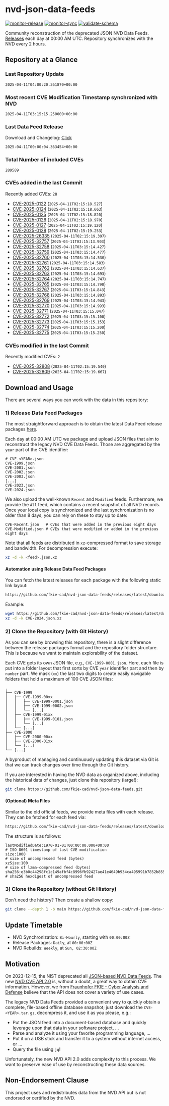# nvd-json-data-feeds

[![monitor-release](https://github.com/fkie-cad/nvd-json-data-feeds/actions/workflows/monitor_release.yml/badge.svg)](https://github.com/fkie-cad/nvd-json-data-feeds/actions/workflows/monitor_release.yml)
[![monitor-sync](https://github.com/fkie-cad/nvd-json-data-feeds/actions/workflows/monitor_sync.yml/badge.svg)](https://github.com/fkie-cad/nvd-json-data-feeds/actions/workflows/monitor_sync.yml)
[![validate-schema](https://github.com/fkie-cad/nvd-json-data-feeds/actions/workflows/validate_schema.yml/badge.svg)](https://github.com/fkie-cad/nvd-json-data-feeds/actions/workflows/validate_schema.yml)

Community reconstruction of the deprecated JSON NVD Data Feeds.
[Releases](https://github.com/fkie-cad/nvd-json-data-feeds/releases/latest) each day at 00:00 AM UTC.
Repository synchronizes with the NVD every 2 hours.

## Repository at a Glance

### Last Repository Update

```plain
2025-04-11T04:00:20.361870+00:00
```

### Most recent CVE Modification Timestamp synchronized with NVD

```plain
2025-04-11T03:15:15.250000+00:00
```

### Last Data Feed Release

Download and Changelog: [Click](https://github.com/fkie-cad/nvd-json-data-feeds/releases/latest)

```plain
2025-04-11T00:00:04.363454+00:00
```

### Total Number of included CVEs

```plain
289589
```

### CVEs added in the last Commit

Recently added CVEs: `28`

- [CVE-2025-0122](CVE-2025/CVE-2025-01xx/CVE-2025-0122.json) (`2025-04-11T02:15:18.527`)
- [CVE-2025-0124](CVE-2025/CVE-2025-01xx/CVE-2025-0124.json) (`2025-04-11T02:15:18.663`)
- [CVE-2025-0125](CVE-2025/CVE-2025-01xx/CVE-2025-0125.json) (`2025-04-11T02:15:18.820`)
- [CVE-2025-0126](CVE-2025/CVE-2025-01xx/CVE-2025-0126.json) (`2025-04-11T02:15:18.970`)
- [CVE-2025-0127](CVE-2025/CVE-2025-01xx/CVE-2025-0127.json) (`2025-04-11T02:15:19.120`)
- [CVE-2025-0128](CVE-2025/CVE-2025-01xx/CVE-2025-0128.json) (`2025-04-11T02:15:19.253`)
- [CVE-2025-26335](CVE-2025/CVE-2025-263xx/CVE-2025-26335.json) (`2025-04-11T02:15:19.397`)
- [CVE-2025-32757](CVE-2025/CVE-2025-327xx/CVE-2025-32757.json) (`2025-04-11T03:15:13.903`)
- [CVE-2025-32758](CVE-2025/CVE-2025-327xx/CVE-2025-32758.json) (`2025-04-11T03:15:14.427`)
- [CVE-2025-32759](CVE-2025/CVE-2025-327xx/CVE-2025-32759.json) (`2025-04-11T03:15:14.477`)
- [CVE-2025-32760](CVE-2025/CVE-2025-327xx/CVE-2025-32760.json) (`2025-04-11T03:15:14.530`)
- [CVE-2025-32761](CVE-2025/CVE-2025-327xx/CVE-2025-32761.json) (`2025-04-11T03:15:14.583`)
- [CVE-2025-32762](CVE-2025/CVE-2025-327xx/CVE-2025-32762.json) (`2025-04-11T03:15:14.637`)
- [CVE-2025-32763](CVE-2025/CVE-2025-327xx/CVE-2025-32763.json) (`2025-04-11T03:15:14.693`)
- [CVE-2025-32764](CVE-2025/CVE-2025-327xx/CVE-2025-32764.json) (`2025-04-11T03:15:14.747`)
- [CVE-2025-32765](CVE-2025/CVE-2025-327xx/CVE-2025-32765.json) (`2025-04-11T03:15:14.790`)
- [CVE-2025-32767](CVE-2025/CVE-2025-327xx/CVE-2025-32767.json) (`2025-04-11T03:15:14.843`)
- [CVE-2025-32768](CVE-2025/CVE-2025-327xx/CVE-2025-32768.json) (`2025-04-11T03:15:14.893`)
- [CVE-2025-32769](CVE-2025/CVE-2025-327xx/CVE-2025-32769.json) (`2025-04-11T03:15:14.943`)
- [CVE-2025-32770](CVE-2025/CVE-2025-327xx/CVE-2025-32770.json) (`2025-04-11T03:15:14.993`)
- [CVE-2025-32771](CVE-2025/CVE-2025-327xx/CVE-2025-32771.json) (`2025-04-11T03:15:15.047`)
- [CVE-2025-32772](CVE-2025/CVE-2025-327xx/CVE-2025-32772.json) (`2025-04-11T03:15:15.100`)
- [CVE-2025-32773](CVE-2025/CVE-2025-327xx/CVE-2025-32773.json) (`2025-04-11T03:15:15.153`)
- [CVE-2025-32774](CVE-2025/CVE-2025-327xx/CVE-2025-32774.json) (`2025-04-11T03:15:15.200`)
- [CVE-2025-32775](CVE-2025/CVE-2025-327xx/CVE-2025-32775.json) (`2025-04-11T03:15:15.250`)


### CVEs modified in the last Commit

Recently modified CVEs: `2`

- [CVE-2025-32808](CVE-2025/CVE-2025-328xx/CVE-2025-32808.json) (`2025-04-11T02:15:19.540`)
- [CVE-2025-32809](CVE-2025/CVE-2025-328xx/CVE-2025-32809.json) (`2025-04-11T02:15:19.667`)


## Download and Usage

There are several ways you can work with the data in this repository:

### 1) Release Data Feed Packages

The most straightforward approach is to obtain the latest Data Feed release packages [here](https://github.com/fkie-cad/nvd-json-data-feeds/releases/latest).

Each day at 00:00 AM UTC we package and upload JSON files that aim to reconstruct the legacy NVD CVE Data Feeds.
Those are aggregated by the `year` part of the CVE identifier:

```
# CVE-<YEAR>.json
CVE-1999.json
CVE-2001.json
CVE-2002.json
CVE-2003.json
[...]
CVE-2023.json
CVE-2024.json
```

We also upload the well-known `Recent` and `Modified` feeds.
Furthermore, we provide the `All` feed, which contains a recent snapshot of all NVD records.
Once your local copy is synchronized and the last synchronization is no older than 8 days, you can rely on these to stay up to date:

```plain
CVE-Recent.json   # CVEs that were added in the previous eight days
CVE-Modified.json # CVEs that were modified or added in the previous eight days
```

Note that all feeds are distributed in `xz`-compressed format to save storage and bandwidth.
For decompression execute:

```sh
xz -d -k <feed>.json.xz
```

#### Automation using Release Data Feed Packages

You can fetch the latest releases for each package with the following static link layout:

```sh
https://github.com/fkie-cad/nvd-json-data-feeds/releases/latest/download/CVE-<YEAR>.json.xz
```

Example:

```sh
wget https://github.com/fkie-cad/nvd-json-data-feeds/releases/latest/download/CVE-2024.json.xz
xz -d -k CVE-2024.json.xz
```

### 2) Clone the Repository (with Git History)

As you can see by browsing this repository, there is a slight difference between the release packages format and the repository folder structure.
This is because we want to maintain explorability of the dataset.

Each CVE gets its own JSON file, e.g., `CVE-1999-0001.json`.
Here, each file is put into a folder layout that first sorts by CVE `year` identifier part and then by `number` part.
We mask (`xx`) the last two digits to create easily navigable folders that hold a maximum of 100 CVE JSON files:

```plain
.
├── CVE-1999
│   ├── CVE-1999-00xx
│   │   ├── CVE-1999-0001.json
│   │   ├── CVE-1999-0002.json
│   │   └── [...]
│   ├── CVE-1999-01xx
│   │   ├── CVE-1999-0101.json
│   │   └── [...]
│   └── [...]
├── CVE-2000
│   ├── CVE-2000-00xx
│   ├── CVE-2000-01xx
│   └── [...]
└── [...]
```

A byproduct of managing and continuously updating this dataset via Git is that we can track changes over time through the Git history.

If you are interested in having the NVD data as organized above, including the historical data of changes, just clone this repository (large!):

```sh
git clone https://github.com/fkie-cad/nvd-json-data-feeds.git
```

#### (Optional) Meta Files

Similar to the old official feeds, we provide meta files with each release. They can be fetched for each feed via:

```sh
https://github.com/fkie-cad/nvd-json-data-feeds/releases/latest/download/CVE-<YEAR>.meta
```

The structure is as follows:

```plain
lastModifiedDate:1970-01-01T00:00:00.000+00:00                          # ISO 8601 timestamp of last CVE modification
size:1000                                                               # size of uncompressed feed (bytes)
xzSize:100                                                              # size of lzma-compressed feed (bytes)
sha256:e3b0c44298fc1c149afbf4c8996fb92427ae41e4649b934ca495991b7852b855 # sha256 hexdigest of uncompressed feed
```

### 3) Clone the Repository (without Git History)

Don't need the history? Then create a shallow copy:

```sh
git clone --depth 1 -b main https://github.com/fkie-cad/nvd-json-data-feeds.git
```


## Update Timetable

* NVD Synchronization: `Bi-Hourly`, starting with `00:00:00Z`
* Release Packages: `Daily`, at `00:00:00Z`
* NVD Rebuilds: `Weekly`, at `Sun, 02:30:00Z`


## Motivation

On 2023-12-15, the NIST deprecated all [JSON-based NVD Data Feeds](https://nvd.nist.gov/vuln/data-feeds#divRetirementBanner-1).
The new [NVD CVE API 2.0](https://nvd.nist.gov/developers/vulnerabilities) is, without a doubt, a great way to obtain CVE information.
However, we from [Fraunhofer FKIE - Cyber Analysis and Defense](https://www.fkie.fraunhofer.de/en/departments/cad.html) believe that the API does not cover a variety of use cases.

The legacy NVD Data Feeds provided a convenient way to quickly obtain a complete, file-based offline database snapshot; just download the `CVE-<YEAR>.tar.gz`, decompress it, and use it as you please, e.g.:

- Put the JSON feed into a document-based database and quickly leverage upon that data in your software project, ...
- Parse and analyze it using your favorite programming language, ...
- Put it on a USB stick and transfer it to a system without internet access, or ...
- Query the file using `jq`!

Unfortunately, the new NVD API 2.0 adds complexity to this process.
We want to preserve ease of use by reconstructing these data sources.

## Non-Endorsement Clause

This project uses and redistributes data from the NVD API but is not endorsed or certified by the NVD.